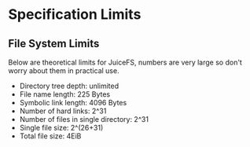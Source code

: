 # Specification Limits

## File System Limits

Below are theoretical limits for JuiceFS, numbers are very large so don't worry about them in practical use.

* Directory tree depth: unlimited
* File name length: 225 Bytes
* Symbolic link length: 4096 Bytes
* Number of hard links: 2^31
* Number of files in single directory: 2^31
* Single file size: 2^(26+31)
* Total file size: 4EiB
